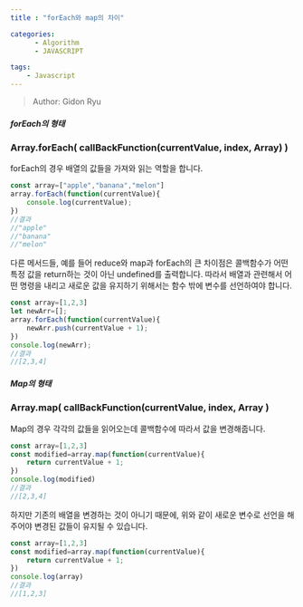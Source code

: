 ```yaml
---
title : "forEach와 map의 차이"

categories:
      - Algorithm
      - JAVASCRIPT

tags:
    - Javascript
---
```


> Author: Gidon Ryu

##### forEach의 형태

### Array.forEach( callBackFunction(currentValue, index, Array) )

forEach의 경우 배열의 값들을 가져와 읽는 역할을 합니다.
```js
const array=["apple","banana","melon"]
array.forEach(function(currentValue){
    console.log(currentValue);
})
//결과
//"apple"
//"banana"
//"melon"
```
다른 메서드들, 예를 들어 reduce와 map과 forEach의 큰 차이점은 콜백함수가 어떤 특정 값을 return하는 것이 아닌 undefined를 출력합니다.
따라서 배열과 관련해서 어떤 명령을 내리고 새로운 값을 유지하기 위해서는 함수 밖에 변수를 선언하여야 합니다.
```js
const array=[1,2,3]
let newArr=[];
array.forEach(function(currentValue){
    newArr.push(currentValue + 1);
})
console.log(newArr);
//결과
//[2,3,4]
```

##### Map의 형태

### Array.map( callBackFunction(currentValue, index, Array )

Map의 경우 각각의 값들을 읽어오는데 콜백함수에 따라서 값을 변경해줍니다.
```js
const array=[1,2,3]
const modified=array.map(function(currentValue){
    return currentValue + 1;
})
console.log(modified)
//결과
//[2,3,4]
```
하지만 기존의 배열을 변경하는 것이 아니기 때문에, 위와 같이 새로운 변수로 선언을 해주어야 변경된 값들이 유지될 수 있습니다.
```js
const array=[1,2,3]
const modified=array.map(function(currentValue){
    return currentValue + 1;
})
console.log(array)
//결과
//[1,2,3]
```